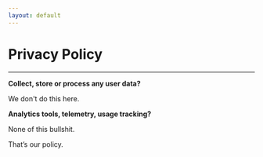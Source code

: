 ```yaml
---
layout: default
---
```

# Privacy Policy
* * *

**Collect, store or process any user data?**

We don't do this here.

**Analytics tools, telemetry, usage tracking?**

None of this bullshit.

That’s our policy.

